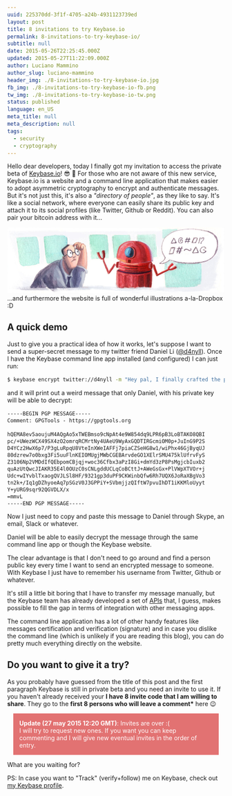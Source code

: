 ```yaml
---
uuid: 225370dd-3f1f-4705-a24b-4931123739ed
layout: post
title: 8 invitations to try Keybase.io
permalink: 8-invitations-to-try-keybase-io/
subtitle: null
date: 2015-05-26T22:25:45.000Z
updated: 2015-05-27T11:22:09.000Z
author: Luciano Mammino
author_slug: luciano-mammino
header_img: ./8-invitations-to-try-keybase-io.jpg
fb_img: ./8-invitations-to-try-keybase-io-fb.png
tw_img: ./8-invitations-to-try-keybase-io-tw.png
status: published
language: en_US
meta_title: null
meta_description: null
tags:
  - security
  - cryptography
---
```


Hello dear developers,
today I finally got my invitation to access the private beta of [Keybase.io](https://keybase.io)! 😎 🎉
For those who are not aware of this new service, Keybase.io is a website and a command line application that makes easier to adopt asymmetric cryptography to encrypt and authenticate messages. But it's not just this, it's also a _"directory of people"_, as they like to say. It's like a social network, where everyone can easily share its public key and attach it to its social profiles (like Twitter, Github or Reddit). You can also pair your bitcoin address with it...

![Keybase.io illustration](./keybase-io-robot.jpg)
...and furthermore the website is full of wonderful illustrations a-la-Dropbox :D

## A quick demo

Just to give you a practical idea of how it works, let's suppose I want to send a super-secret message to my twitter friend Daniel Li ([@d4nyll](https://twitter.com/d4nyll)).
Once I have the Keybase command line app installed (and configured) I can just run:

```bash
$ keybase encrypt twitter://d4nyll -m "Hey pal, I finally crafted the perfect plan to rule this World. Give me a ring"
```

and it will print out a weird message that only Daniel, with his private key will be able to decrypt:

```none
-----BEGIN PGP MESSAGE-----
Comment: GPGTools - https://gpgtools.org

hQEMA8ev5aoujuM4AQgAo5xTWEBmso9cNpAt4e9W854dq9LPR6pB3LoBTAKO8QBI
pc/+UWezWCX49SX4zO2omrqRCMrtNy4UAeU9WyAxGQDTIRGcmiOM0p+JuInG9P2S
D4YCz2HwX6p7/P3gLuRpqU8VteInXWeIAFFj7piaCZSeHG8w1/wiPhx46GjByqUJ
80dzrew7o0bxg3Fi5uuFlnKEIOMUgjMWbCGEBArvdeGO1XElrSMU475klUfrvFyS
Z3106Np2VMDdIfQEbpomCBjqj+woc36Cfbx3aPzI8Gi+dmYd3zP8PsMgjcbIuxb2
quAzUtQwcJIAKR35E4l0OUzC0sCNLgddUCLqCoBCttJ+AWeGsGx+PlVWpXTVOr+j
Udc+wIYvblTxaogQVJLSl8HF/9321gp3duPF9CKWinbQfw6Rh7UQX6JoRaXBgVo3
tn2k+/Iq1gDZhyoeAq7pSGzV0J3GPPiY+SVbmjjzQIftW7pvuIhDT1iKKMloUyyt
Y+yURG9sqr92QGVDLX/x
=mmvL
-----END PGP MESSAGE-----
```

Now I just need to copy and paste this message to Daniel through Skype, an email, Slack or whatever.

Daniel will be able to easily decrypt the message through the same command line app or though the Keybase website.

The clear advantage is that I don't need to go around and find a person public key every time I want to send an encrypted message to someone. With Keybase I just have to remember his username from Twitter, Github or whatever.

It's still a little bit boring that I have to transfer my message manually, but the Keybase team has already developed a set of [APIs](https://keybase.io/docs/api/1.0) that, I guess, makes possible to fill the gap in terms of integration with other messaging apps.

The command line application has a lot of other handy features like messages certification and verification (signature) and in case you dislike the command line (which is unlikely if you are reading this blog), you can do pretty much everything directly on the website.

## Do you want to give it a try?

As you probably have guessed from the title of this post and the first paragraph Keybase is still in private beta and you need an invite to use it. If you haven't already received your **I have 8 invite code that I am willing to share**. They go to the **first 8 persons who will leave a comment\*** here 😉

<div style="background:rgb(226, 114, 114); color: #fff; padding: 1em; margin: 1em">
    <strong>Update (27 may 2015 12:20 GMT)</strong>: Invites are over :( <br/>I will try to request new ones. If you want you can keep commenting and I will give new eventual invites in the order of entry.
</div>

What are you waiting for?

PS: In case you want to "Track" (verify+follow) me on Keybase, check out [my Keybase profile](https://keybase.io/loige).
